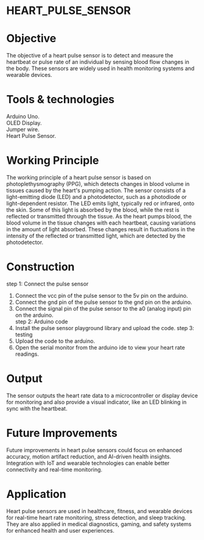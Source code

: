 # HEART_PULSE_SENSOR
# Objective
The objective of a heart pulse sensor is to detect and measure the heartbeat or pulse rate of an individual by sensing blood flow changes in the body. These sensors are widely used in health monitoring systems and wearable devices.
# Tools & technologies
Arduino Uno.  
OLED Display.  
Jumper wire.  
Heart Pulse Sensor.
# Working Principle
The working principle of a heart pulse sensor is based on photoplethysmography (PPG), which detects changes in blood volume in tissues caused by the heart's pumping action. The sensor consists of a light-emitting diode (LED) and a photodetector, such as a photodiode or light-dependent resistor. The LED emits light, typically red or infrared, onto the skin. Some of this light is absorbed by the blood, while the rest is reflected or transmitted through the tissue. As the heart pumps blood, the blood volume in the tissue changes with each heartbeat, causing variations in the amount of light absorbed. These changes result in fluctuations in the intensity of the reflected or transmitted light, which are detected by the photodetector.
# Construction
step 1: Connect the pulse sensor 
1. Connect the vcc pin of the pulse sensor to the 5v pin on the arduino.  
2. Connect the gnd pin of the pulse sensor to the gnd pin on the arduino.  
3. Connect the signal pin of the pulse sensor to the a0 (analog input) pin on the arduino.  
step 2: Arduino code  
1. Install the pulse sensor playground library and upload the code.
step 3: testing  
1. Upload the code to the arduino.  
2. Open the serial monitor from the arduino ide to view your heart rate readings.
# Output
The sensor outputs the heart rate data to a microcontroller or display device for monitoring and also provide a visual indicator, like an LED blinking in sync with the heartbeat.
# Future Improvements
Future improvements in heart pulse sensors could focus on enhanced accuracy, motion artifact reduction, and AI-driven health insights. Integration with IoT and wearable technologies can enable better connectivity and real-time monitoring.
# Application
Heart pulse sensors are used in healthcare, fitness, and wearable devices for real-time heart rate monitoring, stress detection, and sleep tracking. They are also applied in medical diagnostics, gaming, and safety systems for enhanced health and user experiences.

